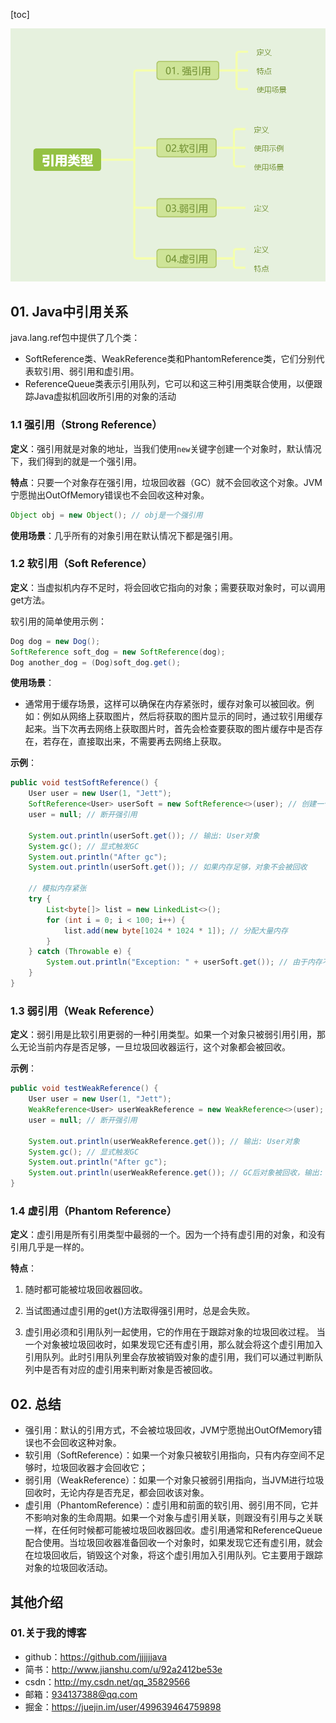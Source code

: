 [toc]

![image-20241025143649706](./../_pic_/image-20241025143649706.png)

## 01. Java中引用关系

java.lang.ref包中提供了几个类：

- SoftReference类、WeakReference类和PhantomReference类，它们分别代表软引用、弱引用和虚引用。
- ReferenceQueue类表示引用队列，它可以和这三种引用类联合使用，以便跟踪Java虚拟机回收所引用的对象的活动

### 1.1 强引用（Strong Reference）

**定义**：强引用就是对象的地址，当我们使用`new`关键字创建一个对象时，默认情况下，我们得到的就是一个强引用。

**特点**：只要一个对象存在强引用，垃圾回收器（GC）就不会回收这个对象。JVM宁愿抛出OutOfMemory错误也不会回收这种对象。

```java
Object obj = new Object(); // obj是一个强引用
```

**使用场景**：几乎所有的对象引用在默认情况下都是强引用。

### 1.2 软引用（Soft Reference）

**定义**：当虚拟机内存不足时，将会回收它指向的对象；需要获取对象时，可以调用get方法。

软引用的简单使用示例：

```java
Dog dog = new Dog();
SoftReference soft_dog = new SoftReference(dog);
Dog another_dog = (Dog)soft_dog.get();
```

**使用场景**：

- 通常用于缓存场景，这样可以确保在内存紧张时，缓存对象可以被回收。例如：例如从网络上获取图片，然后将获取的图片显示的同时，通过软引用缓存起来。当下次再去网络上获取图片时，首先会检查要获取的图片缓存中是否存在，若存在，直接取出来，不需要再去网络上获取。

**示例**：

```java
public void testSoftReference() {
    User user = new User(1, "Jett");
    SoftReference<User> userSoft = new SoftReference<>(user); // 创建一个软引用
    user = null; // 断开强引用

    System.out.println(userSoft.get()); // 输出: User对象
    System.gc(); // 显式触发GC
    System.out.println("After gc");
    System.out.println(userSoft.get()); // 如果内存足够，对象不会被回收

    // 模拟内存紧张
    try {
        List<byte[]> list = new LinkedList<>();
        for (int i = 0; i < 100; i++) {
            list.add(new byte[1024 * 1024 * 1]); // 分配大量内存
        }
    } catch (Throwable e) {
        System.out.println("Exception: " + userSoft.get()); // 由于内存不足，软引用对象可能被回收
    }
}
```

### 1.3 弱引用（Weak Reference）

**定义**：弱引用是比软引用更弱的一种引用类型。如果一个对象只被弱引用引用，那么无论当前内存是否足够，一旦垃圾回收器运行，这个对象都会被回收。

**示例**：

```java
public void testWeakReference() {
    User user = new User(1, "Jett");
    WeakReference<User> userWeakReference = new WeakReference<>(user); // 创建一个弱引用
    user = null; // 断开强引用

    System.out.println(userWeakReference.get()); // 输出: User对象
    System.gc(); // 显式触发GC
    System.out.println("After gc");
    System.out.println(userWeakReference.get()); // GC后对象被回收，输出: null
}
```

### 1.4 虚引用（Phantom Reference）

**定义**：虚引用是所有引用类型中最弱的一个。因为一个持有虚引用的对象，和没有引用几乎是一样的。

**特点**：

1. 随时都可能被垃圾回收器回收。

2. 当试图通过虚引用的get()方法取得强引用时，总是会失败。
3. 虚引用必须和引用队列一起使用，它的作用在于跟踪对象的垃圾回收过程。 当一个对象被垃圾回收时，如果发现它还有虚引用，那么就会将这个虚引用加入引用队列。此时引用队列里会存放被销毁对象的虚引用，我们可以通过判断队列中是否有对应的虚引用来判断对象是否被回收。



## 02. 总结

- 强引用：默认的引用方式，不会被垃圾回收，JVM宁愿抛出OutOfMemory错误也不会回收这种对象。
- 软引用（SoftReference）：如果一个对象只被软引用指向，只有内存空间不足够时，垃圾回收器才会回收它；
- 弱引用（WeakReference）：如果一个对象只被弱引用指向，当JVM进行垃圾回收时，无论内存是否充足，都会回收该对象。
- 虚引用（PhantomReference）：虚引用和前面的软引用、弱引用不同，它并不影响对象的生命周期。如果一个对象与虚引用关联，则跟没有引用与之关联一样，在任何时候都可能被垃圾回收器回收。虚引用通常和ReferenceQueue配合使用。当垃圾回收器准备回收一个对象时，如果发现它还有虚引用，就会在垃圾回收后，销毁这个对象，将这个虚引用加入引用队列。它主要用于跟踪对象的垃圾回收活动。



## 其他介绍

### 01.关于我的博客

- github：https://github.com/jjjjjjava
- 简书：http://www.jianshu.com/u/92a2412be53e
- csdn：http://my.csdn.net/qq_35829566
- 邮箱：[934137388@qq.com](mailto:934137388@qq.com)
- 掘金：https://juejin.im/user/499639464759898

